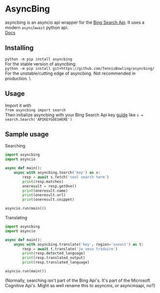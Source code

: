 # AsyncBing
asyncbing is an asyncio api wrapper for the [Bing Search Api](https://www.microsoft.com/en-us/bing/apis/bing-web-search-api). It uses a modern `async`/`await` python api. \
[Docs](https://asyncbing.readthedocs.io/en/latest/)

## Installing

`python -m pip install asyncbing` \
For the stable version of asyncbing. \
`python -m pip install git+https://github.com/TennisBowling/asyncbing/` \
For the unstable/cutting edge of asyncbing. Not recommended in production. \

## Usage

Import it with \
`from asyncbing import search` \
Then initialize asyncbing with your Bing Search Api key [guide](https://docs.microsoft.com/en-us/bing/search-apis/bing-web-search/create-bing-search-service-resource) like
`s = search.Search('APIKEYGOESHERE')`


## Sample usage
Searching
```python
import asyncbing
import asyncio

async def main():
    async with asyncbing.tearch('key') as s:
        resp = await s.fetch('cool search term')
        print(resp.matches)
        oneresult = resp.getOne()
        print(oneresult.name)
        print(oneresult.url)
        print(oneresult.snippet)

asyncio.run(main())
```
Translating

```python
import asyncbing
import asyncio

async def main():
    async with asyncbing.translate('key', region='useast') as t:
        resp = await t.translate('je veux traduire')
        print(resp.detected_language)
        print(resp.translated_output)
        print(resp.translated_language)

asyncio.run(main())
```



(Normally, searching isn't part of the Bing Api's. It's part of the Microsoft Cognitive Api's. Might as well rename this to asyncms, or asyncmsapi, no?)
